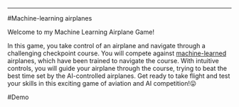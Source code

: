 ------------

#Machine-learning airplanes

Welcome to my Machine Learning Airplane Game!

In this game, you take control of an airplane and navigate through a challenging checkpoint course. You will compete against [machine-learned](https://en.wikipedia.org/wiki/Machine_learning) airplanes, which have been trained to navigate the course. With intuitive controls, you will guide your airplane through the course, trying to beat the best time set by the AI-controlled airplanes. Get ready to take flight and test your skills in this exciting game of aviation and AI competition!:stuck_out_tongue:

#Demo

